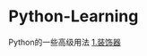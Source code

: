 # Python-Learning
Python的一些高级用法
[1.装饰器](https://github.com/shihailong/Python-Learning/blob/master/Decorators/readme.md)
